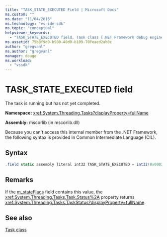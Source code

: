 ```yaml
---
title: "TASK_STATE_EXECUTED Field | Microsoft Docs"
ms.custom: ""
ms.date: "11/04/2016"
ms.technology: "vs-ide-sdk"
ms.topic: "conceptual"
helpviewer_keywords: 
  - "TASK_STATE_EXECUTED field, Task class [.NET Framework debug engines]"
ms.assetid: 75b8f9d0-b908-40d0-b109-70feaed2ab0c
author: "gregvanl"
ms.author: "gregvanl"
manager: douge
ms.workload: 
  - "vssdk"
---
```

# TASK_STATE_EXECUTED field
The task is running but has not yet completed.  
  
 **Namespace:** <xref:System.Threading.Tasks?displayProperty=fullName>  
  
 **Assembly:** mscorlib (in mscorlib.dll)  
  
 Because you can't access this internal member from the .NET Framework, the following syntax is provided in Common Intermediate Language (CIL).  
  
## Syntax  
  
```csharp  
.field static assembly literal int32 TASK_STATE_EXECUTED = int32(0x00020000)  
```  
  
## Remarks  
 If the [m_stateFlags](../../extensibility/debugger/m-stateflags-field.md) field contains this value, the <xref:System.Threading.Tasks.Task.Status%2A> property returns <xref:System.Threading.Tasks.TaskStatus?displayProperty=fullName>.  
  
## See also  
 [Task class](../../extensibility/debugger/task-class-internal-members.md)